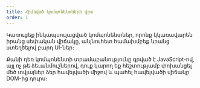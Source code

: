 ```yaml
---
title: Հիմնված կոմպոնենտների վրա
order: 1
---
```


Կառուցեք ինկապսուլացված կոմպոնենտներ, որոնք կկառավարեն իրանց սեփական վիճակը, անյնուհետ համախմբեք նրանց ստեղծելով բարդ UI-ներ։

Քանի դեռ կոմպոնենտի տրամաբանությունը գրված է JavaScript-ով, այլ ոչ թե ձեւանմուշներով, դուք կարող եք հեշտությամբ փոխանցել մեծ տվյալներ ձեր հավելվածի միջով և պահել հավելվածի վիճակը DOM-ից դուրս։
